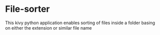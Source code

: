 # File-sorter
This kivy python application enables sorting of files inside a folder basing on either the extension or similar file name
